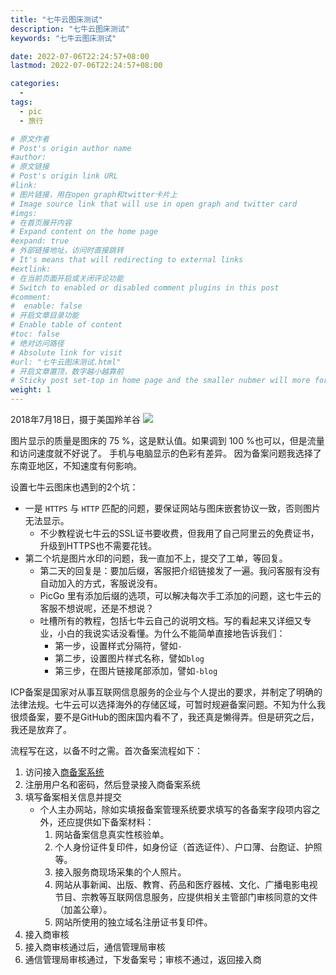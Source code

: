 ```yaml
---
title: "七牛云图床测试"
description: "七牛云图床测试"
keywords: "七牛云图床测试"

date: 2022-07-06T22:24:57+08:00
lastmod: 2022-07-06T22:24:57+08:00

categories:
  -
tags:
  - pic
  - 旅行

# 原文作者
# Post's origin author name
#author:
# 原文链接
# Post's origin link URL
#link:
# 图片链接，用在open graph和twitter卡片上
# Image source link that will use in open graph and twitter card
#imgs:
# 在首页展开内容
# Expand content on the home page
#expand: true
# 外部链接地址，访问时直接跳转
# It's means that will redirecting to external links
#extlink:
# 在当前页面开启或关闭评论功能
# Switch to enabled or disabled comment plugins in this post
#comment:
#  enable: false
# 开启文章目录功能
# Enable table of content
#toc: false
# 绝对访问路径
# Absolute link for visit
#url: "七牛云图床测试.html"
# 开启文章置顶，数字越小越靠前
# Sticky post set-top in home page and the smaller nubmer will more forward.
weight: 1
---
```

2018年7月18日，摄于美国羚羊谷
![](http://blog.happy2008.top/20220707005401.png-blog)

图片显示的质量是图床的 75 %，这是默认值。如果调到 100 %也可以，但是流量和访问速度就不好说了。
手机与电脑显示的色彩有差异。
因为备案问题我选择了东南亚地区，不知速度有何影响。

<!--more-->

设置七牛云图床也遇到的2个坑：
- 一是 `HTTPS` 与 `HTTP` 匹配的问题，要保证网站与图床嵌套协议一致，否则图片无法显示。
	- 不少教程说七牛云的SSL证书要收费，但我用了自己阿里云的免费证书，升级到HTTPS也不需要花钱。
- 第二个坑是图片水印的问题，我一直加不上，提交了工单，等回复。
	- 第二天的回复是：要加后缀，客服把介绍链接发了一遍。我问客服有没有自动加入的方式，客服说没有。
	- PicGo 里有添加后缀的选项，可以解决每次手工添加的问题，这七牛云的客服不想说呢，还是不想说？
	- 吐槽所有的教程，包括七牛云自己的说明文档。写的看起来又详细又专业，小白的我说实话没看懂。为什么不能简单直接地告诉我们：
		- 第一步，设置样式分隔符，譬如`-`
		- 第二步，设置图片样式名称，譬如`blog`
		- 第三步，在图片链接尾部添加，譬如`-blog`

ICP备案是国家对从事互联网信息服务的企业与个人提出的要求，并制定了明确的法律法规。七牛云可以选择海外的存储区域，可暂时规避备案问题。不知为什么我很烦备案，要不是GitHub的图床国内看不了，我还真是懒得弄。但是研究之后，我还是放弃了。

流程写在这，以备不时之需。首次备案流程如下：
1. 访问接入[商备案系统](https://beian.miit.gov.cn/#/Integrated/index)
2. 注册用户名和密码，然后登录接入商备案系统
3. 填写备案相关信息并提交
	- 个人主办网站，除如实填报备案管理系统要求填写的各备案字段项内容之外，还应提供如下备案材料：  
		1. 网站备案信息真实性核验单。  
		2. 个人身份证件复印件，如身份证（首选证件）、户口薄、台胞证、护照等。  
		3. 接入服务商现场采集的个人照片。  
		4. 网站从事新闻、出版、教育、药品和医疗器械、文化、广播电影电视节目、宗教等互联网信息服务，应提供相关主管部门审核同意的文件（加盖公章）。  
		5. 网站所使用的独立域名注册证书复印件。
4. 接入商审核
5. 接入商审核通过后，通信管理局审核
6. 通信管理局审核通过，下发备案号；审核不通过，返回接入商
